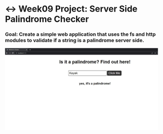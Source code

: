 # ↔️ Week09 Project: Server Side Palindrome Checker

### Goal: Create a simple web application that uses the fs and http modules to validate if a string is a palindrome server side.

<img src="palindrome-project-local-host-screenshot.jpg">